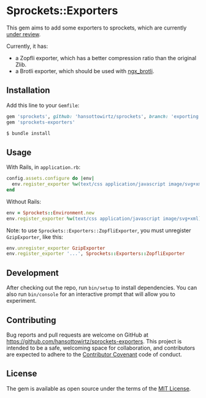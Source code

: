# Sprockets::Exporters

This gem aims to add some exporters to sprockets, which are currently [under review][PR].

Currently, it has:
- a Zopfli exporter, which has a better compression ratio than the original Zlib.
- a Brotli exporter, which should be used with [ngx_brotli][google/ngx_brotli].

## Installation

Add this line to your `Gemfile`:

```ruby
gem 'sprockets', github: 'hansottowirtz/sprockets', branch: 'exporting'
gem 'sprockets-exporters'
```

```bash
$ bundle install
```

## Usage

With Rails, in `application.rb`:

```ruby
config.assets.configure do |env|
  env.register_exporter %w(text/css application/javascript image/svg+xml), Sprockets::Exporters::BrotliExporter
end
```

Without Rails:

```ruby
env = Sprockets::Environment.new
env.register_exporter %w(text/css application/javascript image/svg+xml), Sprockets::Exporters::BrotliExporter
```

Note: to use `Sprockets::Exporters::ZopfliExporter`, you must unregister `GzipExporter`, like this:

```ruby
env.unregister_exporter GzipExporter
env.register_exporter '...', Sprockets::Exporters::ZopfliExporter
```

## Development

After checking out the repo, run `bin/setup` to install dependencies. You can also run `bin/console` for an interactive prompt that will allow you to experiment.

## Contributing

Bug reports and pull requests are welcome on GitHub at https://github.com/hansottowirtz/sprockets-exporters. This project is intended to be a safe, welcoming space for collaboration, and contributors are expected to adhere to the [Contributor Covenant](http://contributor-covenant.org) code of conduct.

## License

The gem is available as open source under the terms of the [MIT License](http://opensource.org/licenses/MIT).

[PR]: https://github.com/rails/sprockets/pull/372
[rails/rails]: https://github.com/rails/rails
[google/ngx_brotli]: https://github.com/google/ngx_brotli
